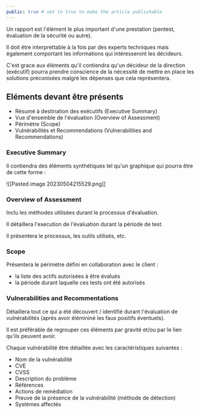 ```yaml
---
public: true # set to true to make the article publishable
---
```


Un rapport est l'élément le plus important d'une prestation (pentest, évaluation de la sécurité ou autre).

Il doit être interprettable à la fois par des experts techniques mais également comportant les informations qui intéresseront les décideurs.

C'est grace aux éléments qu'il contiendra qu'un décideur de la direction (exécutif) pourra prendre conscience de la nécessité  de mettre en place les solutions préconisées malgré les dépenses que cela représentera.

## Eléments devant être présents

- Résumé à destination des exécutifs (Executive Summary)
- Vue d'ensemble de l'évaluation (Overview of Assessment)
- Périmètre (Scope)
- Vulnérabilités et Recommendations (Vulnerabilities and Recommendations)

### Executive Summary

Il contiendra des éléments synthétiques tel qu'un graphique qui pourra être de cette forme :

![[Pasted image 20230504215529.png]]

### Overview of Assessment

Inclu les méthodes utilisées durant le processus d'évaluation.

Il détaillera l'execution de l'évaluation durant la période de test.

Il présentera le processus, les outils utilisés, etc.

### Scope

Présentera le périmètre défini en collaboration avec le client :

- la liste des actifs autorisées à être évalués
- la période durant laquelle ces tests ont été autorisés

### Vulnerabilities and Recommentations

Détaillera tout ce qui a été découvert / identifié durant l'évaluation de vulnérabilités (après avoir élémininé les faux positifs éventuels).

Il est préférable de regrouper ces éléments par gravité et/ou par le lien qu'ils peuvent avoir.

Chaque vulnérabilité être détaillée avec les caractéristiques suivantes :

- Nom de la vulnérabilité
- CVE
- CVSS
- Description du problème
- Références
- Actions de remédiation
- Preuve de la présence de la vulnérabilité (méthode de détection)
- Systèmes affectés
